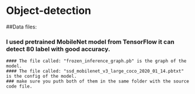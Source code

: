 # Object-detection

##Data files:
  ### I used pretrained MobileNet model from TensorFlow it can detect 80 label with good accuracy.
    #### The file called: "frozen_inference_graph.pb" is the graph of the model.
    #### The file called: "ssd_mobilenet_v3_large_coco_2020_01_14.pbtxt" is the config of the model.
    ### make sure you puth both of them in the same folder with the source code file.
    
    
    

